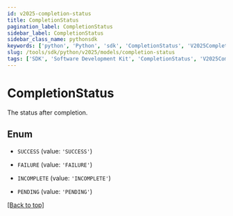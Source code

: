 ```yaml
---
id: v2025-completion-status
title: CompletionStatus
pagination_label: CompletionStatus
sidebar_label: CompletionStatus
sidebar_class_name: pythonsdk
keywords: ['python', 'Python', 'sdk', 'CompletionStatus', 'V2025CompletionStatus'] 
slug: /tools/sdk/python/v2025/models/completion-status
tags: ['SDK', 'Software Development Kit', 'CompletionStatus', 'V2025CompletionStatus']
---
```


# CompletionStatus

The status after completion.

## Enum

* `SUCCESS` (value: `'SUCCESS'`)

* `FAILURE` (value: `'FAILURE'`)

* `INCOMPLETE` (value: `'INCOMPLETE'`)

* `PENDING` (value: `'PENDING'`)

[[Back to top]](#) 

